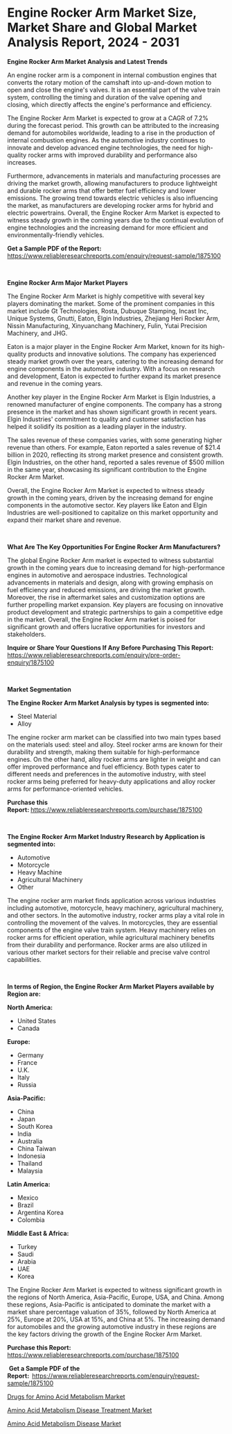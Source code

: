 <p><h1>Engine Rocker Arm Market Size, Market Share and Global Market Analysis Report, 2024 - 2031</h1></p><p><strong>Engine Rocker Arm Market Analysis and Latest Trends</strong></p>
<p><p>An engine rocker arm is a component in internal combustion engines that converts the rotary motion of the camshaft into up-and-down motion to open and close the engine's valves. It is an essential part of the valve train system, controlling the timing and duration of the valve opening and closing, which directly affects the engine's performance and efficiency.</p><p>The Engine Rocker Arm Market is expected to grow at a CAGR of 7.2% during the forecast period. This growth can be attributed to the increasing demand for automobiles worldwide, leading to a rise in the production of internal combustion engines. As the automotive industry continues to innovate and develop advanced engine technologies, the need for high-quality rocker arms with improved durability and performance also increases.</p><p>Furthermore, advancements in materials and manufacturing processes are driving the market growth, allowing manufacturers to produce lightweight and durable rocker arms that offer better fuel efficiency and lower emissions. The growing trend towards electric vehicles is also influencing the market, as manufacturers are developing rocker arms for hybrid and electric powertrains. Overall, the Engine Rocker Arm Market is expected to witness steady growth in the coming years due to the continual evolution of engine technologies and the increasing demand for more efficient and environmentally-friendly vehicles.</p></p>
<p><strong>Get a Sample PDF of the Report:&nbsp;</strong> <a href="https://www.reliableresearchreports.com/enquiry/request-sample/1875100">https://www.reliableresearchreports.com/enquiry/request-sample/1875100</a></p>
<p>&nbsp;</p>
<p><strong>Engine Rocker Arm Major Market Players</strong></p>
<p><p>The Engine Rocker Arm Market is highly competitive with several key players dominating the market. Some of the prominent companies in this market include Gt Technologies, Rosta, Dubuque Stamping, Incast Inc, Unique Systems, Gnutti, Eaton, Elgin Industries, Zhejiang Heri Rocker Arm, Nissin Manufacturing, Xinyuanchang Machinery, Fulin, Yutai Precision Machinery, and JHG.</p><p>Eaton is a major player in the Engine Rocker Arm Market, known for its high-quality products and innovative solutions. The company has experienced steady market growth over the years, catering to the increasing demand for engine components in the automotive industry. With a focus on research and development, Eaton is expected to further expand its market presence and revenue in the coming years.</p><p>Another key player in the Engine Rocker Arm Market is Elgin Industries, a renowned manufacturer of engine components. The company has a strong presence in the market and has shown significant growth in recent years. Elgin Industries' commitment to quality and customer satisfaction has helped it solidify its position as a leading player in the industry.</p><p>The sales revenue of these companies varies, with some generating higher revenue than others. For example, Eaton reported a sales revenue of $21.4 billion in 2020, reflecting its strong market presence and consistent growth. Elgin Industries, on the other hand, reported a sales revenue of $500 million in the same year, showcasing its significant contribution to the Engine Rocker Arm Market.</p><p>Overall, the Engine Rocker Arm Market is expected to witness steady growth in the coming years, driven by the increasing demand for engine components in the automotive sector. Key players like Eaton and Elgin Industries are well-positioned to capitalize on this market opportunity and expand their market share and revenue.</p></p>
<p>&nbsp;</p>
<p><strong>What Are The Key Opportunities For Engine Rocker Arm Manufacturers?</strong></p>
<p><p>The global Engine Rocker Arm market is expected to witness substantial growth in the coming years due to increasing demand for high-performance engines in automotive and aerospace industries. Technological advancements in materials and design, along with growing emphasis on fuel efficiency and reduced emissions, are driving the market growth. Moreover, the rise in aftermarket sales and customization options are further propelling market expansion. Key players are focusing on innovative product development and strategic partnerships to gain a competitive edge in the market. Overall, the Engine Rocker Arm market is poised for significant growth and offers lucrative opportunities for investors and stakeholders.</p></p>
<p><strong>Inquire or Share Your Questions If Any Before Purchasing This Report:</strong> <a href="https://www.reliableresearchreports.com/enquiry/pre-order-enquiry/1875100">https://www.reliableresearchreports.com/enquiry/pre-order-enquiry/1875100</a></p>
<p>&nbsp;</p>
<p><strong>Market Segmentation</strong></p>
<p><strong>The Engine Rocker Arm Market Analysis by types is segmented into:</strong></p>
<p><ul><li>Steel Material</li><li>Alloy</li></ul></p>
<p><p>The engine rocker arm market can be classified into two main types based on the materials used: steel and alloy. Steel rocker arms are known for their durability and strength, making them suitable for high-performance engines. On the other hand, alloy rocker arms are lighter in weight and can offer improved performance and fuel efficiency. Both types cater to different needs and preferences in the automotive industry, with steel rocker arms being preferred for heavy-duty applications and alloy rocker arms for performance-oriented vehicles.</p></p>
<p><strong>Purchase this Report:&nbsp;</strong><a href="https://www.reliableresearchreports.com/purchase/1875100">https://www.reliableresearchreports.com/purchase/1875100</a></p>
<p>&nbsp;</p>
<p><strong>The Engine Rocker Arm Market Industry Research by Application is segmented into:</strong></p>
<p><ul><li>Automotive</li><li>Motorcycle</li><li>Heavy Machine</li><li>Agricultural Machinery</li><li>Other</li></ul></p>
<p><p>The engine rocker arm market finds application across various industries including automotive, motorcycle, heavy machinery, agricultural machinery, and other sectors. In the automotive industry, rocker arms play a vital role in controlling the movement of the valves. In motorcycles, they are essential components of the engine valve train system. Heavy machinery relies on rocker arms for efficient operation, while agricultural machinery benefits from their durability and performance. Rocker arms are also utilized in various other market sectors for their reliable and precise valve control capabilities.</p></p>
<p>&nbsp;</p>
<p><strong>In terms of Region, the Engine Rocker Arm Market Players available by Region are:</strong></p>
<p>
    <p> <strong> North America: </strong>
        <ul>
            <li>United States</li>
            <li>Canada</li>
        </ul>
        </p> 
    <p> <strong> Europe: </strong>
        <ul>
            <li>Germany</li>
            <li>France</li>
            <li>U.K.</li>
            <li>Italy</li>
            <li>Russia</li>
        </ul>
        </p> 
    <p> <strong> Asia-Pacific: </strong>
        <ul>
            <li>China</li>
            <li>Japan</li>
            <li>South Korea</li>
            <li>India</li>
            <li>Australia</li>
            <li>China Taiwan</li>
            <li>Indonesia</li>
            <li>Thailand</li>
            <li>Malaysia</li>
        </ul>
        </p> 
    <p> <strong> Latin America: </strong>
        <ul>
            <li>Mexico</li>
            <li>Brazil</li>
            <li>Argentina Korea</li>
            <li>Colombia</li>
        </ul>
        </p> 
    <p> <strong> Middle East & Africa: </strong>
        <ul>
            <li>Turkey</li>
            <li>Saudi</li>
            <li>Arabia</li>
            <li>UAE</li>
            <li>Korea</li>
        </ul>
    </p>
    </p>
<p><p>The Engine Rocker Arm Market is expected to witness significant growth in the regions of North America, Asia-Pacific, Europe, USA, and China. Among these regions, Asia-Pacific is anticipated to dominate the market with a market share percentage valuation of 35%, followed by North America at 25%, Europe at 20%, USA at 15%, and China at 5%. The increasing demand for automobiles and the growing automotive industry in these regions are the key factors driving the growth of the Engine Rocker Arm Market.</p></p>
<p><strong>Purchase this Report: </strong><a href="https://www.reliableresearchreports.com/purchase/1875100">https://www.reliableresearchreports.com/purchase/1875100</a></p>
<p>&nbsp;<strong>Get a Sample PDF of the Report:&nbsp;&nbsp;</strong><a href="https://www.reliableresearchreports.com/enquiry/request-sample/1875100">https://www.reliableresearchreports.com/enquiry/request-sample/1875100</a></p>
<p><strong></strong></p>
<p><p><a href="https://view.publitas.com/reportprime-1/drugs-for-amino-acid-metabolism-market-furnish-information-about-market-size-market-share-market-dynamics-and-projections-spanning-from-2023-to-2030/">Drugs for Amino Acid Metabolism Market</a></p><p><a href="https://view.publitas.com/reportprime-1/amino-acid-metabolism-disease-treatment-market-insights-market-players-and-forecast-till-2030/">Amino Acid Metabolism Disease Treatment Market</a></p><p><a href="https://view.publitas.com/reportprime-1/amino-acid-metabolism-disease-market-furnish-information-about-market-size-market-share-market-dynamics-and-projections-spanning-from-2023-to-2030/">Amino Acid Metabolism Disease Market</a></p></p>